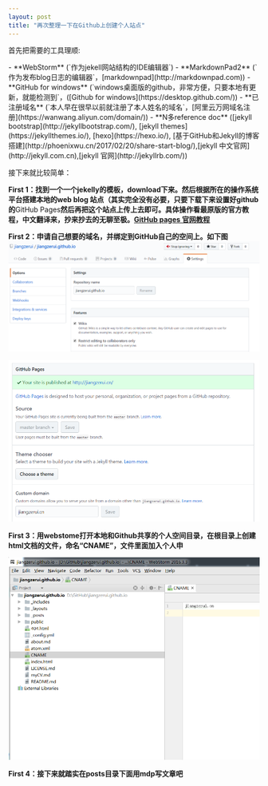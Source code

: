 ```yaml
---
layout: post
title: "再次整理一下在Github上创建个人站点"
---
```


<p>
首先把需要的工具理顺:
</p>
- **WebStorm** 
(`作为jekell网站结构的IDE编辑器`) 
- **MarkdownPad2** (`作为发布blog日志的编辑器`，[markdownpad](http://markdownpad.com))
- **GitHub for windows** (`windows桌面版的github，非常方便，只要本地有更新，就能检测到`，([Github for windows](https://desktop.github.com/))
- **已注册域名** (`本人早在很早以前就注册了本人姓名的域名`，[阿里云万网域名注册](https://wanwang.aliyun.com/domain/))
- **N多reference doc** 
([jekyll bootstrap](http://jekyllbootstrap.com/), [jekyll themes](https://jekyllthemes.io/), [hexo](https://hexo.io/), [基于GitHub和Jekyll的博客搭建](http://phoenixwu.cn/2017/02/20/share-start-blog/),[jekyll 中文官网](http://jekyll.com.cn),[jekyll 官网](http://jekyllrb.com/))

接下来就比较简单：

**First 1：找到一个一个jekelly的模板，download下来。然后根据所在的操作系统平台搭建本地的web blog 站点（其实完全没有必要，只要下载下来设置好github的**GitHub Pages**然后再把这个站点上传上去即可。具体操作看最原版的官方教程，中文翻译来，抄来抄去的无聊至极。[GitHub pages 官网教程](https://pages.github.com/)**

**First 2：申请自己想要的域名，并绑定到GitHub自己的空间上。如下图**
![image](https://github.com/jiangzerui/picture_blog/raw/master/repository%20setting.png)

![image](https://github.com/jiangzerui/picture_blog/raw/master/domain%20setting.png)

**First 3：用webstome打开本地和Github共享的个人空间目录，在根目录上创建html文档的文件，命名“CNAME”，文件里面加入个人申**

![image](https://github.com/jiangzerui/picture_blog/raw/master/blog目录结构及CNAME内容.png)

**First 4：接下来就踏实在posts目录下面用mdp写文章吧**